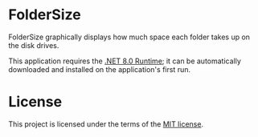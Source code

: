 # FolderSize

FolderSize graphically displays how much space each folder takes up on the disk drives.  
  
This application requires the [.NET 8.0 Runtime](https://dotnet.microsoft.com/en-us/download/dotnet/8.0); it can be automatically downloaded and installed on the application's first run.  

# License

This project is licensed under the terms of the [MIT license](./LICENSE.txt).

